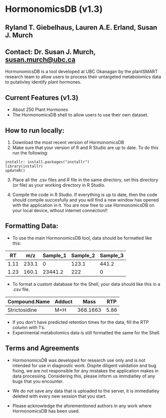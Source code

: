 # HormonomicsDB (v1.3)
## Ryland T. Giebelhaus, Lauren A.E. Erland, Susan J. Murch
## Contact: Dr. Susan J. Murch, susan.murch@ubc.ca

HormonomicsDB is a tool developed at UBC Okanagan by the plantSMART research team to allow users to process their
 untargeted metabolomics data to putativley identify plant hormones.

## Current Features (v1.3)
* About 250 Plant Hormones
* The HormonomicsDB shell to allow users to use their own dataset.

## How to run locally:
1. Download the most recent version of HormonomicsDB
2. Make sure that your version of R and R Studio are up to date. To do this run the following:
```
installr: install.packages("installr")
library(installr)
updateR()
```
3. Place all the .csv files and R file in the same directory, set this directory (or file) as your working directory in R Studio.

4. Compile the code in R Studio. If everything is up to date, then the code should compile succesfully and you will find a new window has opened with the application in it. You are now free to use HormonomicsDB on your local device, wthout internet connection!!

## Formatting Data:
* To use the main HormonomicsDB tool, data should be formatted like this:

RT | m/z | Sample_1 | Sample_2 | Sample_3 
--- | --- | --- | --- | --- |
1.11 | 233.1 | 0 | 123.1 | 441.2
1.23 | 160.1 | 23441.2 | 222 | 0

* To format a custom database for the Shell, your data should like this in a .csv file.

Compound.Name | Adduct | Mass | RTP
--- | --- | --- | ---
Strictosidine | M+H | 368.1663 | 5.86

* If you don't have predicted retention times for the data, fill the RTP column with 1's.
* Experimental metabolomics data is still formatted the same for the Shell.

## Terms and Agreements
* HormonomicsDB was developed for research use only and is not intended for use in diagnostic work. Dispite diligent validation and bug fixing, we are not responsible for any mistakes the application makes in data processing. Considering this, please inform us immdiatley of any bugs that you encounter. 

* We do not save any data that is uploaded to the server, it is immediatley deleted with every new session that you start.

* Please acknowledge the aforementioned authors in any work where HormonomicsDB has been used.

